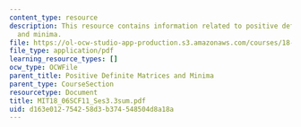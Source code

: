 ```yaml
---
content_type: resource
description: This resource contains information related to positive definite matrices
  and minima.
file: https://ol-ocw-studio-app-production.s3.amazonaws.com/courses/18-06sc-linear-algebra-fall-2011/d163e012754258d3b374548504d8a18a_MIT18_06SCF11_Ses3.3sum.pdf
file_type: application/pdf
learning_resource_types: []
ocw_type: OCWFile
parent_title: Positive Definite Matrices and Minima
parent_type: CourseSection
resourcetype: Document
title: MIT18_06SCF11_Ses3.3sum.pdf
uid: d163e012-7542-58d3-b374-548504d8a18a
---
```

